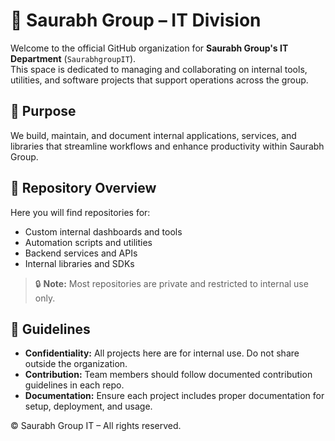 # 🏢 Saurabh Group – IT Division

Welcome to the official GitHub organization for **Saurabh Group's IT Department** (`SaurabhgroupIT`).  
This space is dedicated to managing and collaborating on internal tools, utilities, and software projects that support operations across the group.

## 🔧 Purpose

We build, maintain, and document internal applications, services, and libraries that streamline workflows and enhance productivity within Saurabh Group.

## 📁 Repository Overview

Here you will find repositories for:

- Custom internal dashboards and tools
- Automation scripts and utilities
- Backend services and APIs
- Internal libraries and SDKs

> 🔒 **Note:** Most repositories are private and restricted to internal use only.

## 📌 Guidelines

- **Confidentiality:** All projects here are for internal use. Do not share outside the organization.
- **Contribution:** Team members should follow documented contribution guidelines in each repo.
- **Documentation:** Ensure each project includes proper documentation for setup, deployment, and usage.

<!-- ## 📞 Contact

For questions, suggestions, or access requests, please contact the IT team via:
- 📧 Email: ``
---
-->

© Saurabh Group IT – All rights reserved.
